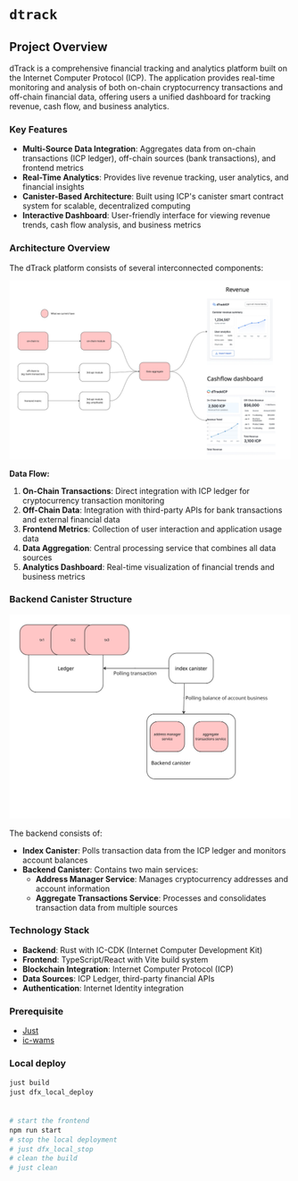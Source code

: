# `dtrack`

## Project Overview

dTrack is a comprehensive financial tracking and analytics platform built on the Internet Computer Protocol (ICP). The application provides real-time monitoring and analysis of both on-chain cryptocurrency transactions and off-chain financial data, offering users a unified dashboard for tracking revenue, cash flow, and business analytics.

### Key Features

- **Multi-Source Data Integration**: Aggregates data from on-chain transactions (ICP ledger), off-chain sources (bank transactions), and frontend metrics
- **Real-Time Analytics**: Provides live revenue tracking, user analytics, and financial insights
- **Canister-Based Architecture**: Built using ICP's canister smart contract system for scalable, decentralized computing
- **Interactive Dashboard**: User-friendly interface for viewing revenue trends, cash flow analysis, and business metrics

### Architecture Overview

The dTrack platform consists of several interconnected components:

![Current Architecture](docs/current_architect.png)

**Data Flow:**

1. **On-Chain Transactions**: Direct integration with ICP ledger for cryptocurrency transaction monitoring
2. **Off-Chain Data**: Integration with third-party APIs for bank transactions and external financial data
3. **Frontend Metrics**: Collection of user interaction and application usage data
4. **Data Aggregation**: Central processing service that combines all data sources
5. **Analytics Dashboard**: Real-time visualization of financial trends and business metrics

### Backend Canister Structure

![Backend Canister](docs/backend_canister.png)

The backend consists of:

- **Index Canister**: Polls transaction data from the ICP ledger and monitors account balances
- **Backend Canister**: Contains two main services:
  - **Address Manager Service**: Manages cryptocurrency addresses and account information
  - **Aggregate Transactions Service**: Processes and consolidates transaction data from multiple sources

### Technology Stack

- **Backend**: Rust with IC-CDK (Internet Computer Development Kit)
- **Frontend**: TypeScript/React with Vite build system
- **Blockchain Integration**: Internet Computer Protocol (ICP)
- **Data Sources**: ICP Ledger, third-party financial APIs
- **Authentication**: Internet Identity integration

### Prerequisite

- [Just](https://github.com/casey/just)
- [ic-wams](https://github.com/dfinity/ic-wasm)

### Local deploy

```bash
just build
just dfx_local_deploy


# start the frontend
npm run start
# stop the local deployment
# just dfx_local_stop
# clean the build
# just clean
```
